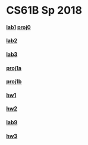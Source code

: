 # CS61B Sp 2018
#### [lab1](https://github.com/miraclezhou/cs61b/tree/master/lab1) [proj0](https://github.com/miraclezhou/cs61b/tree/master/proj0)
#### 
#### [lab2](https://github.com/miraclezhou/cs61b/tree/master/lab2)
#### [lab3](https://github.com/miraclezhou/cs61b/tree/master/lab3)
#### [proj1a](https://github.com/miraclezhou/cs61b/tree/master/proj1a)
#### [proj1b](https://github.com/miraclezhou/cs61b/tree/master/proj1b)
#### [hw1](https://github.com/miraclezhou/cs61b/tree/master/hw1)
#### [hw2](https://github.com/miraclezhou/cs61b/tree/master/hw2)
#### [lab9](https://github.com/miraclezhou/cs61b/tree/master/lab9)
#### [hw3](https://github.com/miraclezhou/cs61b/tree/master/hw3/hw3/hash)
